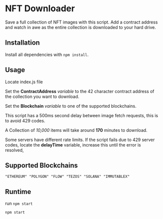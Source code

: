 # NFT Downloader

Save a full collection of NFT images with this script. Add a contract address and watch in awe as the entire collection is downloaded to your hard drive.

## Installation

Install all dependencies with `npm install`.

## Usage

Locate index.js file

Set the **ContractAddress** _variable_ to the 42 character contract address of the collection you want to download.

Set the **Blockchain** _variable_ to one of the supported blockchains.

This script has a 500ms second delay between image fetch requests, this is to avoid 429 codes.

A Collection of _10,000_ items will take around **170** minutes to download.

Some servers have different rate limits. If the script fails due to 429 server codes, locate the **delayTime** variable, increase this until the error is resolved,

## Supported Blockchains

```shell
"ETHEREUM" "POLYGON" "FLOW" "TEZOS" "SOLANA" "IMMUTABLEX"
```

## Runtime

run `npm start`

```shell
npm start
```
